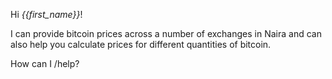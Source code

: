 Hi *{{first_name}}*!

I can provide bitcoin prices across a number of exchanges in Naira and can also help you calculate prices for different quantities of bitcoin.

How can I /help?
